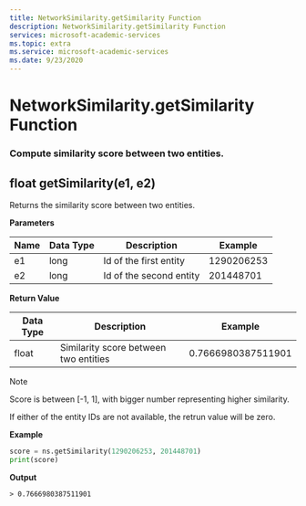 ```yaml
---
title: NetworkSimilarity.getSimilarity Function
description: NetworkSimilarity.getSimilarity Function
services: microsoft-academic-services
ms.topic: extra
ms.service: microsoft-academic-services
ms.date: 9/23/2020
---
```

# NetworkSimilarity.getSimilarity Function

### Compute similarity score between two entities.

## float getSimilarity(e1, e2)

Returns the similarity score between two entities.


**Parameters**

Name | Data Type | Description | Example
--- | --- | --- | ---
e1 | long | Id of the first entity | 1290206253
e2 | long | Id of the second entity | 201448701

**Return Value**

Data Type | Description | Example
--- | --- | ---
float | Similarity score between two entities | 0.7666980387511901

> [!NOTE]
>
> Score is between [-1, 1], with bigger number representing higher similarity.
>
> If either of the entity IDs are not available, the retrun value will be zero.

**Example**

   ```Python
   score = ns.getSimilarity(1290206253, 201448701)
   print(score)
   ```

**Output**

    > 0.7666980387511901
